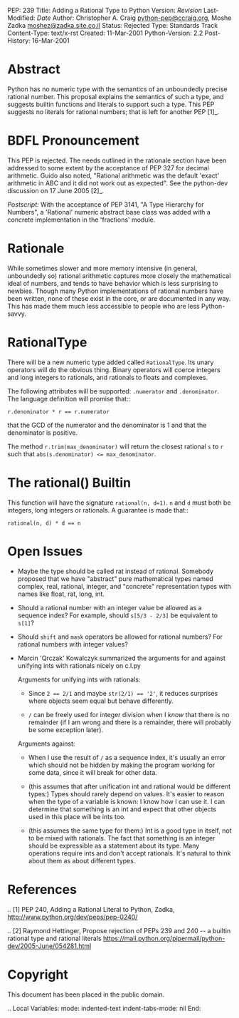 PEP: 239 Title: Adding a Rational Type to Python Version: $Revision$
Last-Modified: $Date$ Author: Christopher A. Craig
<python-pep@ccraig.org>, Moshe Zadka <moshez@zadka.site.co.il> Status:
Rejected Type: Standards Track Content-Type: text/x-rst Created:
11-Mar-2001 Python-Version: 2.2 Post-History: 16-Mar-2001

Abstract
========

Python has no numeric type with the semantics of an unboundedly precise
rational number. This proposal explains the semantics of such a type,
and suggests builtin functions and literals to support such a type. This
PEP suggests no literals for rational numbers; that is left for another
PEP \[1\]\_.

BDFL Pronouncement
==================

This PEP is rejected. The needs outlined in the rationale section have
been addressed to some extent by the acceptance of PEP 327 for decimal
arithmetic. Guido also noted, "Rational arithmetic was the default
'exact' arithmetic in ABC and it did not work out as expected". See the
python-dev discussion on 17 June 2005 \[2\]\_.

*Postscript:* With the acceptance of PEP 3141, "A Type Hierarchy for
Numbers", a 'Rational' numeric abstract base class was added with a
concrete implementation in the 'fractions' module.

Rationale
=========

While sometimes slower and more memory intensive (in general,
unboundedly so) rational arithmetic captures more closely the
mathematical ideal of numbers, and tends to have behavior which is less
surprising to newbies. Though many Python implementations of rational
numbers have been written, none of these exist in the core, or are
documented in any way. This has made them much less accessible to people
who are less Python-savvy.

RationalType
============

There will be a new numeric type added called `RationalType`. Its unary
operators will do the obvious thing. Binary operators will coerce
integers and long integers to rationals, and rationals to floats and
complexes.

The following attributes will be supported: `.numerator` and
`.denominator`. The language definition will promise that::

    r.denominator * r == r.numerator

that the GCD of the numerator and the denominator is 1 and that the
denominator is positive.

The method `r.trim(max_denominator)` will return the closest rational
`s` to `r` such that `abs(s.denominator) <= max_denominator`.

The rational() Builtin
======================

This function will have the signature `rational(n, d=1)`. `n` and `d`
must both be integers, long integers or rationals. A guarantee is made
that::

    rational(n, d) * d == n

Open Issues
===========

-   Maybe the type should be called rat instead of rational. Somebody
    proposed that we have "abstract" pure mathematical types named
    complex, real, rational, integer, and "concrete" representation
    types with names like float, rat, long, int.

-   Should a rational number with an integer value be allowed as a
    sequence index? For example, should `s[5/3 - 2/3]` be equivalent to
    `s[1]`?

-   Should `shift` and `mask` operators be allowed for rational numbers?
    For rational numbers with integer values?

-   Marcin 'Qrczak' Kowalczyk summarized the arguments for and against
    unifying ints with rationals nicely on c.l.py

    Arguments for unifying ints with rationals:

    -   Since `2 == 2/1` and maybe `str(2/1) == '2'`, it reduces
        surprises where objects seem equal but behave differently.

    -   `/` can be freely used for integer division when I *know* that
        there is no remainder (if I am wrong and there is a remainder,
        there will probably be some exception later).

    Arguments against:

    -   When I use the result of `/` as a sequence index, it's usually
        an error which should not be hidden by making the program
        working for some data, since it will break for other data.

    -   (this assumes that after unification int and rational would be
        different types:) Types should rarely depend on values. It's
        easier to reason when the type of a variable is known: I know
        how I can use it. I can determine that something is an int and
        expect that other objects used in this place will be ints too.

    -   (this assumes the same type for them:) Int is a good type in
        itself, not to be mixed with rationals. The fact that something
        is an integer should be expressible as a statement about its
        type. Many operations require ints and don't accept rationals.
        It's natural to think about them as about different types.

References
==========

.. \[1\] PEP 240, Adding a Rational Literal to Python, Zadka,
http://www.python.org/dev/peps/pep-0240/

.. \[2\] Raymond Hettinger, Propose rejection of PEPs 239 and 240 -- a
builtin rational type and rational literals
https://mail.python.org/pipermail/python-dev/2005-June/054281.html

Copyright
=========

This document has been placed in the public domain.

.. Local Variables: mode: indented-text indent-tabs-mode: nil End:
